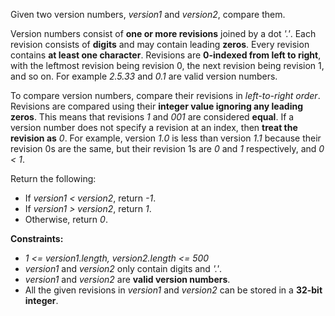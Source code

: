 Given two version numbers, _version1_ and _version2_, compare them.

Version numbers consist of **one or more revisions** joined by a dot _'.'_. Each revision consists of **digits** and may
contain leading **zeros**. Every revision contains **at least one character**. Revisions are **0-indexed from left to
right**, with the leftmost revision being revision 0, the next revision being revision 1, and so on. For example
_2.5.33_ and _0.1_ are valid version numbers.

To compare version numbers, compare their revisions in _left-to-right order_. Revisions are compared using their 
**integer value ignoring any leading zeros**. This means that revisions _1_ and _001_ are considered **equal**. If a version number does not
specify a revision at an index, then **treat the revision as** _0_. For example, version _1.0_ is less than version
_1.1_ because their revision 0s are the same, but their revision 1s are _0_ and _1_ respectively, and _0 < 1_.

Return the following:

- If _version1 < version2_, return _-1_.
- If _version1 > version2_, return _1_.
- Otherwise, return _0_.

**Constraints:**

- _1 <= version1.length, version2.length <= 500_
- _version1_ and _version2_ only contain digits and _'.'_.
- _version1_ and _version2_ are **valid version numbers**.
- All the given revisions in _version1_ and _version2_ can be stored in a **32-bit integer**.